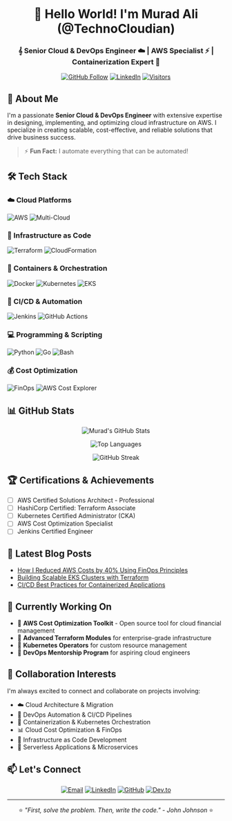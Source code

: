 <div align="center">
  
# 👋 Hello World! I'm Murad Ali (@TechnoCloudian)

### 𝄞 Senior Cloud & DevOps Engineer ☁️ | AWS Specialist ⚡ | Containerization Expert 🐳

[![GitHub Follow](https://img.shields.io/github/followers/TechnoCloudian?label=Follow&style=social)](https://github.com/TechnoCloudian)
[![LinkedIn](https://img.shields.io/badge/LinkedIn-Connect-blue?logo=linkedin)](www.linkedin.com/in/engr-ali-murad/)
[![Visitors](https://komarev.com/ghpvc/?username=TechnoCloudian&label=Profile%20Views&color=0e75b6&style=flat)](https://github.com/TechnoCloudian)

</div>

## 🚀 About Me

I'm a passionate **Senior Cloud & DevOps Engineer** with extensive expertise in designing, implementing, and optimizing cloud infrastructure on AWS. I specialize in creating scalable, cost-effective, and reliable solutions that drive business success.

> ⚡ **Fun Fact:** I automate everything that can be automated!

## 🛠️ Tech Stack

### ☁️ Cloud Platforms
![AWS](https://img.shields.io/badge/AWS-Expert-FF9900?logo=amazonaws&logoColor=white)
![Multi-Cloud](https://img.shields.io/badge/Multi--Cloud-Experienced-blueviolet)

### 🔧 Infrastructure as Code
![Terraform](https://img.shields.io/badge/Terraform-Advanced-7B42BC?logo=terraform)
![CloudFormation](https://img.shields.io/badge/CloudFormation-Proficient-FF9900)

### 🐳 Containers & Orchestration
![Docker](https://img.shields.io/badge/Docker-Expert-2496ED?logo=docker&logoColor=white)
![Kubernetes](https://img.shields.io/badge/Kubernetes-Advanced-326CE5?logo=kubernetes&logoColor=white)
![EKS](https://img.shields.io/badge/EKS%2FECS-Specialist-FF9900)

### 🔄 CI/CD & Automation
![Jenkins](https://img.shields.io/badge/Jenkins-Expert-D24939?logo=jenkins&logoColor=white)
![GitHub Actions](https://img.shields.io/badge/GitHub%20Actions-Proficient-2088FF?logo=githubactions&logoColor=white)

### 💻 Programming & Scripting
![Python](https://img.shields.io/badge/Python-Advanced-3776AB?logo=python&logoColor=white)
![Go](https://img.shields.io/badge/Go-Intermediate-00ADD8?logo=go&logoColor=white)
![Bash](https://img.shields.io/badge/Bash-Expert-4EAA25?logo=gnubash&logoColor=white)

### 💰 Cost Optimization
![FinOps](https://img.shields.io/badge/FinOps-Certified-FF6B6B)
![AWS Cost Explorer](https://img.shields.io/badge/AWS%20Cost%20Management-Expert-FF9900)

## 📊 GitHub Stats

<div align="center">
  
![Murad's GitHub Stats](https://github-readme-stats.vercel.app/api?username=TechnoCloudian&show_icons=true&count_private=true&hide_title=true&theme=radical)

![Top Languages](https://github-readme-stats.vercel.app/api/top-langs/?username=TechnoCloudian&layout=compact&theme=radical&hide_border=true)

![GitHub Streak](https://github-readme-streak-stats.herokuapp.com/?user=TechnoCloudian&theme=radical)

</div>

## 🏆 Certifications & Achievements

- [ ] AWS Certified Solutions Architect - Professional
- [ ] HashiCorp Certified: Terraform Associate
- [ ] Kubernetes Certified Administrator (CKA)
- [ ] AWS Cost Optimization Specialist
- [ ] Jenkins Certified Engineer

## 📝 Latest Blog Posts

<!-- BLOG-POST-LIST:START -->
- [How I Reduced AWS Costs by 40% Using FinOps Principles](https://yourblog.com/cost-optimization)
- [Building Scalable EKS Clusters with Terraform](https://yourblog.com/eks-terraform)
- [CI/CD Best Practices for Containerized Applications](https://yourblog.com/cicd-best-practices)
<!-- BLOG-POST-LIST:END -->

## 🎯 Currently Working On

- 🔭 **AWS Cost Optimization Toolkit** - Open source tool for cloud financial management
- 🌱 **Advanced Terraform Modules** for enterprise-grade infrastructure
- 👯 **Kubernetes Operators** for custom resource management
- 🤔 **DevOps Mentorship Program** for aspiring cloud engineers

## 🤝 Collaboration Interests

I'm always excited to connect and collaborate on projects involving:

- ☁️ Cloud Architecture & Migration
- 🔄 DevOps Automation & CI/CD Pipelines
- 🐳 Containerization & Kubernetes Orchestration
- 📊 Cloud Cost Optimization & FinOps
- 🔧 Infrastructure as Code Development
- 🚀 Serverless Applications & Microservices

## 📫 Let's Connect

<div align="center">

[![Email](https://img.shields.io/badge/Email-Contact%20Me-D14836?logo=gmail)](mailto:muac08@gmail.com)
[![LinkedIn](https://img.shields.io/badge/LinkedIn-Connect-0A66C2?logo=linkedin)](www.linkedin.com/in/engr-ali-murad/)
[![GitHub](https://img.shields.io/badge/GitHub-Follow-181717?logo=github)](https://github.com/TechnoCloudian)
[![Dev.to](https://img.shields.io/badge/Dev.to-Read%20Blog-0A0A0A?logo=dev.to)](https://dev.to/TechnoCloudian)

</div>

---

<div align="center">

⭐ *"First, solve the problem. Then, write the code." - John Johnson* ⭐

</div>

